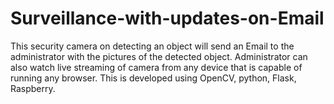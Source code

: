 # Surveillance-with-updates-on-Email
This security camera on detecting an object will send an Email to the administrator with the pictures of the detected object. Administrator can also watch live streaming of camera from any device that is capable of running any browser. This is developed using OpenCV, python, Flask, Raspberry.
